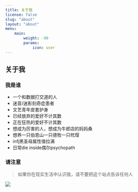 ```yaml
---
title: 关于我
license: false
slug: "about"
layout: "about"
menu:
    main:
        weight: -90
        params:
            icon: user
---
```


<style>
.article-header {
    display: none;
  }
.article-footer {
	display: none;
  }

</style>

## 关于我

### 我是谁
* 一个和数据打交道的人
* 迷音/迷影刻奇症患者
* 文艺青年皮套护身
* 已经放弃的爱好不计其数
* 正在狂热的爱好不计其数
* 想成为厉害的人，想成为牛郎店的妈妈桑
* 想养一只伯恩山一只德牧一只玳瑁
* infj黑圣母属性值拉满
* 日常die inside偶尔psychopath
### 请注意
> 如果你在现实生活中认识我，请不要把这个站点告诉任何人

[![](https://readme-typing-svg.herokuapp.com/?lines=I+love+to+make+friends.;so+if+you+want+to+say+hi,;I'll+be+happy+to+meet+you+more!😊)](https://git.io/typing-svg)